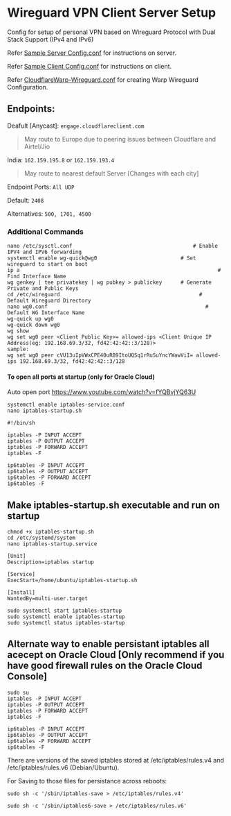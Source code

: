 # Wireguard VPN Client Server Setup
Config for setup of personal VPN based on Wireguard Protocol with Dual Stack Support (IPv4 and IPv6)

Refer [Sample Server Config.conf](https://github.com/AD2011/WireguardVPNConfig/blob/main/Sample%20Server%20Config.conf) for instructions on server.

Refer [Sample Client Config.conf](https://github.com/AD2011/WireguardVPNConfig/blob/main/Sample%20Client%20Config.conf) for instructions on client.

Refer [CloudflareWarp-Wireguard.conf](https://github.com/AD2011/WireguardVPNConfig/blob/main/CloudflareWarp-Wireguard.conf) for creating Warp Wireguard Configuration. 

## Endpoints:
Deafult [Anycast]: `engage.cloudflareclient.com`
> May route to Europe due to peering issues between Cloudflare and Airtel/Jio

India: `162.159.195.8` or `162.159.193.4`
> May route to nearest default Server [Changes with each city]

Endpoint Ports: `All UDP`

Default: `2408`

Alternatives: `500, 1701, 4500`

### Additional Commands
```
nano /etc/sysctl.conf			                            # Enable IPV4 and IPV6 forwarding
systemctl enable wg-quick@wg0	                        # Set wireguard to start on boot
ip a							                                    # Find Interface Name
wg genkey | tee privatekey | wg pubkey > publickey		# Generate Private and Public Keys
cd /etc/wireguard				                              # Default Wireguard Directory
nano wg0.conf					                                # Default WG Interface Name
wg-quick up wg0
wg-quick down wg0
wg show
wg set wg0 peer <Client Public Key>= allowed-ips <Client Unique IP Address(eg: 192.168.69.3/32, fd42:42:42::3/128)>
sample:
wg set wg0 peer cVU13uIpVWxCPE40uRB9ItoUQSq1rRuSuYncYWawViI= allowed-ips 192.168.69.3/32, fd42:42:42::3/128
```

#### To open all ports at startup (only for Oracle Cloud)

Auto open port https://www.youtube.com/watch?v=fYQBvjYQ63U
```
systemctl enable iptables-service.conf
nano iptables-startup.sh

#!/bin/sh

iptables -P INPUT ACCEPT
iptables -P OUTPUT ACCEPT
iptables -P FORWARD ACCEPT
iptables -F

ip6tables -P INPUT ACCEPT
ip6tables -P OUTPUT ACCEPT
ip6tables -P FORWARD ACCEPT
ip6tables -F
```

## Make iptables-startup.sh executable and run on startup
```
chmod +x iptables-startup.sh
cd /etc/systemd/system
nano iptables-startup.service

[Unit]
Description=iptables startup

[Service]
ExecStart=/home/ubuntu/iptables-startup.sh

[Install]
WantedBy=multi-user.target

sudo systemctl start iptables-startup
sudo systemctl enable iptables-startup
sudo systemctl status iptables-startup
```

## Alternate way to enable persistant iptables all acecept on Oracle Cloud  [Only recommend if you have good firewall rules on the Oracle Cloud Console]
```
sudo su
iptables -P INPUT ACCEPT
iptables -P OUTPUT ACCEPT
iptables -P FORWARD ACCEPT
iptables -F

ip6tables -P INPUT ACCEPT
ip6tables -P OUTPUT ACCEPT
ip6tables -P FORWARD ACCEPT
ip6tables -F
```
There are versions of the saved iptables stored at /etc/iptables/rules.v4 and /etc/iptables/rules.v6 (Debian/Ubuntu). 

For Saving to those files for persistance across reboots:

`sudo sh -c '/sbin/iptables-save > /etc/iptables/rules.v4'`

`sudo sh -c '/sbin/iptables6-save > /etc/iptables/rules.v6'`
